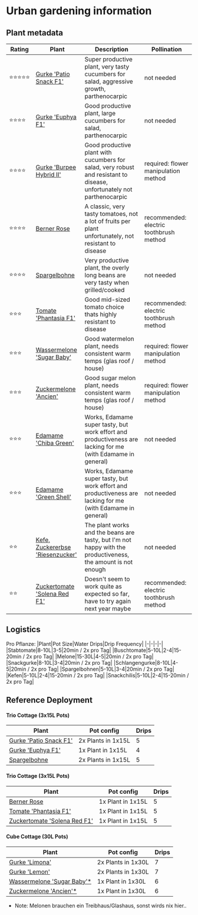 # Urban gardening information

## Plant metadata
|Rating|Plant|Description|Pollination|
|-|-|-|-|
| ⭐️⭐️⭐️⭐️⭐️ | [Gurke 'Patio Snack F1'](https://www.saemereien.ch/gurkensamen-kaufen-Patio-Snack-cucumis-sativus-samen) | Super productive plant, very tasty cucumbers for salad, aggressive growth, parthenocarpic | not needed |
| ⭐️⭐️⭐️⭐️ | [Gurke 'Euphya F1'](https://www.saemereien.ch/gurkensamen-kaufen-Euphya-f1-profiline-cucumis-sativus-samen) | Good productive plant, large cucumbers for salad, parthenocarpic | not needed |
| ⭐️⭐️⭐️⭐️ | [Gurke 'Burpee Hybrid II'](https://www.saemereien.ch/gurkensamen-kaufen-salatgurke-burpee-hybrid-ll-cucumis-sativus-samen) | Good productive plant with cucumbers for salad, very robust and resistant to disease, unfortunately not parthenocarpic | required: flower manipulation method |
| ⭐️⭐️⭐️⭐️ | [Berner Rose](https://www.saemereien.ch/tomatensamen-kaufen-tomate-berner-rosen-lycopersicon-esculentum-bio-samen_1) | A classic, very tasty tomatoes, not a lot of fruits per plant unfortunately, not resistant to disease | recommended: electric toothbrush method |
| ⭐️⭐️⭐️⭐️ | [Spargelbohne](https://www.saemereien.ch/bohnensamen-kaufen-spargelbohne-vigna-unguiculata-subsp-sesquipedalis-samen) |  Very productive plant, the overly long beans are very tasty when grilled/cooked | not needed |
| ⭐️⭐️⭐️ | [Tomate 'Phantasia F1'](https://www.saemereien.ch/tomatensamen-kaufen-tomate-Phantasia-lycopersicon-esculentum-tomatensamen) | Good mid-sized tomato choice thats highly resistant to disease | recommended: electric toothbrush method |
| ⭐️⭐️⭐️ | [Wassermelone 'Sugar Baby'](https://www.saemereien.ch/melonensamen-kaufen-wassermelone-sugar-baby-citrullus-lanatus-bio-samen) | Good watermelon plant, needs consistent warm temps (glas roof / house) | required: flower manipulation method |
| ⭐️⭐️⭐️ | [Zuckermelone 'Ancien'](https://www.saemereien.ch/melonensamen-kaufen-melone-zuckermelone-zuckermelone-ancien-cucumis-melo-bio-samen) | Good sugar melon plant, needs consistent warm temps (glas roof / house) | required: flower manipulation method |
| ⭐️⭐️⭐️ | [Edamame 'Chiba Green'](https://www.saemereien.ch/bohnensamen-kaufen-edamame-chiba-green-glycine-max-bio-samen) | Works, Edamame super tasty, but work effort and productiveness are lacking for me (with Edamame in general) | not needed |
| ⭐️⭐️⭐️ | [Edamame 'Green Shell'](https://www.saemereien.ch/bohnensamen-bestellen-edamame-sojabohne-green-shell-glycine-max-bio-samen) | Works, Edamame super tasty, but work effort and productiveness are lacking for me (with Edamame in general) | not needed |
| ⭐️⭐️ | [Kefe, Zuckererbse 'Riesenzucker'](https://www.saemereien.ch/erbsensamen-kaufen-kefe-zuckererbse-riesenzucker-pisum-sativum-var-saccharatum-samen) | The plant works and the beans are tasty, but I'm not happy with the productiveness, the amount is not enough | not needed |
| ⭐️⭐️ | [Zuckertomate 'Solena Red F1'](https://www.saemereien.ch/tomatensamen-bestellen-tomate-zucker-tomate-solena-red-f1-lycopersicon-esculentum-tomatensamen) | Doesn't seem to work quite as expected so far, have to try again next year maybe | recommended: electric toothbrush method |

## Logistics

Pro Pflanze:
|Plant|Pot Size|Water Drips|Drip Frequency|
|-|-|-|-|
|Stabtomate|8-10L|3-5|20min / 2x pro Tag|
|Buschtomate|5-10L|2-4|15-20min / 2x pro Tag|
|Melone|15-30L|4-5|20min / 2x pro Tag|
|Snackgurke|8-10L|3-4|20min / 2x pro Tag|
|Schlangengurke|8-10L|4-5|20min / 2x pro Tag|
|Spargelbohnen|5-10L|3-4|20min / 2x pro Tag|
|Kefen|5-10L|2-4|15-20min / 2x pro Tag|
|Snackchilis|5-10L|2-4|15-20min / 2x pro Tag|

## Reference Deployment

#### Trio Cottage (3x15L Pots)
|Plant|Pot config|Drips|
|-|-|-|
|[Gurke 'Patio Snack F1'](https://www.saemereien.ch/gurkensamen-kaufen-Patio-Snack-cucumis-sativus-samen)|2x Plants in 1x15L|5|
|[Gurke 'Euphya F1'](https://www.saemereien.ch/gurkensamen-kaufen-Euphya-f1-profiline-cucumis-sativus-samen)|1x Plant in 1x15L|4|
|[Spargelbohne](https://www.saemereien.ch/bohnensamen-kaufen-spargelbohne-vigna-unguiculata-subsp-sesquipedalis-samen)|2x Plants in 1x15L|5|

#### Trio Cottage (3x15L Pots)
|Plant|Pot config|Drips|
|-|-|-|
|[Berner Rose](https://www.saemereien.ch/tomatensamen-kaufen-tomate-berner-rosen-lycopersicon-esculentum-bio-samen_1)|1x Plant in 1x15L|5|
|[Tomate 'Phantasia F1'](https://www.saemereien.ch/tomatensamen-kaufen-tomate-Phantasia-lycopersicon-esculentum-tomatensamen)|1x Plant in 1x15L|5|
|[Zuckertomate 'Solena Red F1'](https://www.saemereien.ch/tomatensamen-bestellen-tomate-zucker-tomate-solena-red-f1-lycopersicon-esculentum-tomatensamen)|1x Plant in 1x15L |5|

#### Cube Cottage (30L Pots)
|Plant|Pot config|Drips|
|-|-|-|
|[Gurke 'Limona'](https://www.saemereien.ch/gemuesesamen-kaufen-gurke-limona-cucumis-sativus-l-bio-samen)|2x Plants in 1x30L|7|
|[Gurke 'Lemon'](https://www.saemereien.ch/gurkensamen-kaufen-gurke-lemon-cucumis-sativus-bio-samen)|2x Plants in 1x30L|7|
|[Wassermelone 'Sugar Baby'*](https://www.saemereien.ch/melonensamen-kaufen-wassermelone-sugar-baby-citrullus-lanatus-bio-samen)|1x Plant in 1x30L|6|
|[Zuckermelone 'Ancien'*](https://www.saemereien.ch/melonensamen-kaufen-melone-zuckermelone-zuckermelone-ancien-cucumis-melo-bio-samen)|1x Plant in 1x30L|6|

* Note: Melonen brauchen ein Treibhaus/Glashaus, sonst wirds nix hier..
  
